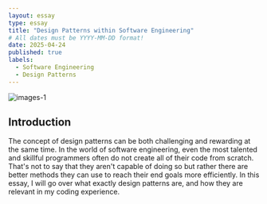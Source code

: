 ```yaml
---
layout: essay
type: essay
title: "Design Patterns within Software Engineering"
# All dates must be YYYY-MM-DD format!
date: 2025-04-24
published: true
labels:
  - Software Engineering
  - Design Patterns
---
```


![images-1](https://github.com/user-attachments/assets/b5aa1037-a0f1-479d-8bcc-9a1c43d3bedd)

## Introduction
The concept of design patterns can be both challenging and rewarding at the same time. In the world of software engineering, even the most talented and skillful programmers often do not create all of their code from scratch. That's not to say that they aren't capable of doing so but rather there are better methods they can use to reach their end goals more efficiently. In this essay, I will go over what exactly design patterns are, and how they are relevant in my coding experience.

## 
